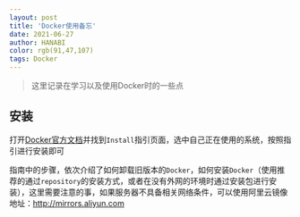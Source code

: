 ```yaml
---
layout: post
title: 'Docker使用备忘'
date: 2021-06-27
author: HANABI
color: rgb(91,47,107)
tags: Docker
---
```


> 这里记录在学习以及使用Docker时的一些点

## 安装

打开[Docker官方文档](https://docs.docker.com)并找到`Install`指引页面，选中自己正在使用的系统，按照指引进行安装即可

指南中的步骤，依次介绍了如何卸载旧版本的`Docker`，如何安装`Docker`（使用推荐的通过`repository`的安装方式，或者在没有外网的环境时通过安装包进行安装），这里需要注意的事，如果服务器不具备相关网络条件，可以使用阿里云镜像地址：http://mirrors.aliyun.com